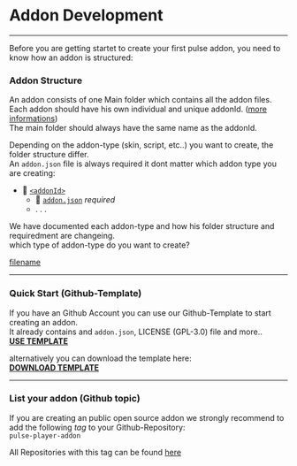 # Addon Development

---

Before you are getting startet to create your first pulse addon, you need to know how an addon is structured:  

### Addon Structure
An addon consists of one Main folder which contains all the addon files.  
Each addon should have his own individual and unique addonId. ([more informations](/development/misc/addonid.md))  
The main folder should always have the same name as the addonId.  

Depending on the addon-type (skin, script, etc..) you want to create, the folder structure differ.  
An `addon.json` file is always required it dont matter which addon type you are creating:

- 📁 [`<addonId>`](/development/misc/addonid.md)
  - 📰 [`addon.json`](/development/addon/addonjson.md) *required*
  - . . .

We have documented each addon-type and how his folder structure and requiredment are changeing.  
which type of addon-type do you want to create?  

[filename](type/typeTable.md ':include')

---
### Quick Start (Github-Template)
If you have an Github Account you can use our Github-Template to start creating an addon.  
It already contains and `addon.json`, LICENSE (GPL-3.0) file and more..  
[**USE TEMPLATE**](https://github.com/PulseMedia/PulseAddonTemplate/generate)

alternatively you can download the template here:  
[**DOWNLOAD TEMPLATE**](https://github.com/PulseMedia/PulseAddonTemplate/archive/refs/heads/main.zip)

---
### List your addon (Github topic)
If you are creating an public open source addon we strongly recommend to add the following *tag* to your Github-Repository:  
`pulse-player-addon`  

All Repositories with this tag can be found [here](https://github.com/topics/pulse-player-addon)
